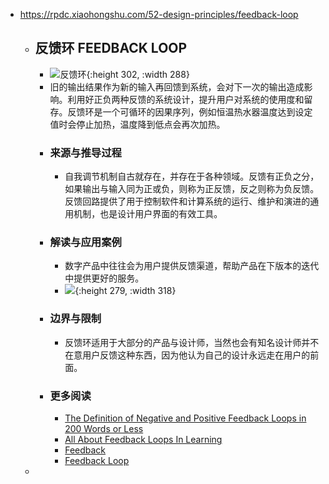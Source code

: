 - https://rpdc.xiaohongshu.com/52-design-principles/feedback-loop
	- ## **反馈环 FEEDBACK LOOP**
		- ![反馈环](https://picasso-static.xiaohongshu.com/fe-platform/5e029fa374bbbc1aafad0425b6a6e271e3357737.gif){:height 302, :width 288}
		- 旧的输出结果作为新的输入再回馈到系统，会对下一次的输出造成影响。利用好正负两种反馈的系统设计，提升用户对系统的使用度和留存。反馈环是一个可循环的因果序列，例如恒温热水器温度达到设定值时会停止加热，温度降到低点会再次加热。
		- ### 来源与推导过程
			- 自我调节机制自古就存在，并存在于各种领域。反馈有正负之分，如果输出与输入同为正或负，则称为正反馈，反之则称为负反馈。反馈回路提供了用于控制软件和计算系统的运行、维护和演进的通用机制，也是设计用户界面的有效工具。
		- ### 解读与应用案例
			- 数字产品中往往会为用户提供反馈渠道，帮助产品在下版本的迭代中提供更好的服务。
			- ![](https://picasso-static.xiaohongshu.com/fe-platform/6f21c9089cbc2e03625d8b00fb4e60a0d7b23b45.png){:height 279, :width 318}
		- ### 边界与限制
			- 反馈环适用于大部分的产品与设计师，当然也会有知名设计师并不在意用户反馈这种东西，因为他认为自己的设计永远走在用户的前面。
		- ### 更多阅读
			- [The Definition of Negative and Positive Feedback Loops in 200 Words or Less](https://blog.hubspot.com/marketing/feedback-loop)
			- [All About Feedback Loops In Learning](https://www.teachthought.com/learning/what-is-a-feedback-loop-for-learning/)
			- [Feedback](https://en.wikipedia.org/wiki/Feedback)
			- [Feedback Loop](https://searchitchannel.techtarget.com/definition/feedback-loop)
	-